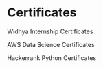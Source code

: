 # Certificates

Widhya Internship Certificates

AWS Data Science Certificates

Hackerrank Python Certificates

 



